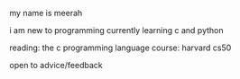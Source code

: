 my name is meerah

i am new to programming
currently learning c and python 

reading: the c programming language
course: harvard cs50

open to advice/feedback 

<!---
meerahbt/meerahbt is a ✨ special ✨ repository because its `README.md` (this file) appears on your GitHub profile.
You can click the Preview link to take a look at your changes.
--->
